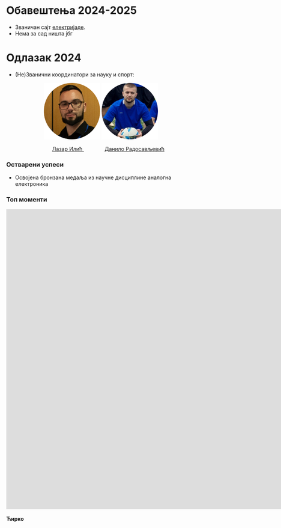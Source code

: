 # Обавештења 2024-2025

* Званичан сајт [електријаде](https://www.elektrijada.net/).
* Нема за сад ништа јбг



# Одлазак 2024

* (Не)Званични координатори за науку и спорт: 

<p align="center">
<img src="./.slike/koordinator_nauka.png" width="150" style="margin-right:25"/>
<img src="./.slike/koordinator_sport.png" width="150" />
</p>

<p align="center">
&nbsp &nbsp &nbsp &nbsp &nbsp <a href="https://mail.google.com/mail/?view=cm&fs=1&tf=1&to=lazar@uni.kg.ac.rs"> Лазар Илић </a> &nbsp &nbsp &nbsp &nbsp &nbsp &nbsp &nbsp <a href="https://mail.google.com/mail/?view=cm&fs=1&tf=1&to=radosavljevicdanilo333@gmail.com">Данило Радосављевић</a>
</p>





### Остварени успеси

 * Освојена бронзана медаља из научне дисциплине аналогна електроника


### Топ моменти


<iframe width="1920" height="798" src="https://www.youtube.com/embed/6bFPemZ9j1c" title="Elektrijada Official Aftermovie 2024" frameborder="0" allow="accelerometer; autoplay; clipboard-write; encrypted-media; gyroscope; picture-in-picture; web-share" referrerpolicy="strict-origin-when-cross-origin" allowfullscreen></iframe>

**Ћирко**


